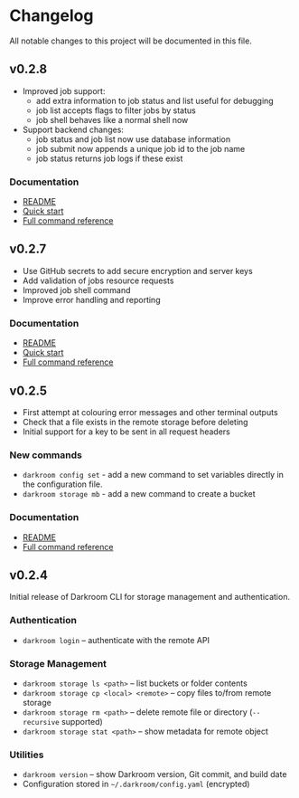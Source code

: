 # Changelog

All notable changes to this project will be documented in this file.


## v0.2.8

- Improved job support:
  - add extra information to job status and list useful for debugging
  - job list accepts flags to filter jobs by status
  - job shell behaves like a normal shell now
- Support backend changes:
  - job status and job list now use database information
  - job submit now appends a unique job id to the job name
  - job status returns job logs if these exist

### Documentation

- [README](https://github.com/eddienko/darkroom-client/blob/v0.2.8/README.md)
- [Quick start](https://github.com/eddienko/darkroom-client/blob/v0.2.8/docs/quickstart.md)
- [Full command reference](https://github.com/eddienko/darkroom-client/blob/v0.2.8/docs/commands.md)

## v0.2.7

- Use GitHub secrets to add secure encryption and server keys
- Add validation of jobs resource requests
- Improved job shell command
- Improve error handling and reporting


### Documentation

- [README](https://github.com/eddienko/darkroom-client/blob/v0.2.7/README.md)
- [Quick start](https://github.com/eddienko/darkroom-client/blob/v0.2.7/docs/quickstart.md)
- [Full command reference](https://github.com/eddienko/darkroom-client/blob/v0.2.7/docs/commands.md)


## v0.2.5

- First attempt at colouring error messages and other terminal outputs
- Check that a file exists in the remote storage before deleting
- Initial support for a key to be sent in all request headers

### New commands

- `darkroom config set` - add a new command to set variables directly in the configuration file.
- `darkroom storage mb` - add a new command to create a bucket

### Documentation

- [README](https://github.com/eddienko/darkroom-client/blob/v0.2.5/README.md)
- [Full command reference](https://github.com/eddienko/darkroom-client/blob/v0.2.5/docs/commands.md)


## v0.2.4

Initial release of Darkroom CLI for storage management and authentication.

### Authentication
- `darkroom login` – authenticate with the remote API

### Storage Management
- `darkroom storage ls <path>` – list buckets or folder contents
- `darkroom storage cp <local> <remote>` – copy files to/from remote storage
- `darkroom storage rm <path>` – delete remote file or directory (`--recursive` supported)
- `darkroom storage stat <path>` – show metadata for remote object

### Utilities
- `darkroom version` – show Darkroom version, Git commit, and build date
- Configuration stored in `~/.darkroom/config.yaml` (encrypted)

